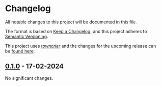 # Changelog

All notable changes to this project will be documented in this file.

The format is based on [Keep a Changelog](https://keepachangelog.com/en/1.0.0/), and this project adheres to [Semantic Versioning](https://semver.org/spec/v2.0.0.html).

This project uses [*towncrier*](https://towncrier.readthedocs.io/) and the changes for the upcoming release can be [found here](https://github.com/HaoZeke/anneal/tree/main/changelog.d/).

<!-- towncrier release notes start -->

## [0.1.0](https://github.com/HaoZeke/anneal/tree/0.1.0) - 17-02-2024


No significant changes.
